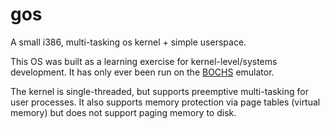 # gos
A small i386, multi-tasking os kernel + simple userspace.

This OS was built as a learning exercise for kernel-level/systems development. It has only ever been run on the [BOCHS](http://bochs.sourceforge.net/) emulator. 

The kernel is single-threaded, but supports preemptive multi-tasking for user processes. It also supports memory protection via page tables (virtual memory) but does not support paging memory to disk. 
